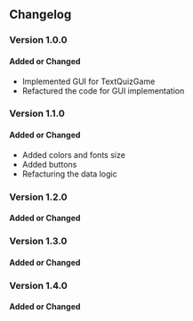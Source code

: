 ## Changelog

### Version 1.0.0
#### Added or Changed
- Implemented GUI for TextQuizGame
- Refactured the code for GUI implementation

### Version 1.1.0
#### Added or Changed
- Added colors and fonts size
- Added buttons
- Refacturing the data logic

### Version 1.2.0
#### Added or Changed

### Version 1.3.0
#### Added or Changed



### Version 1.4.0
#### Added or Changed

